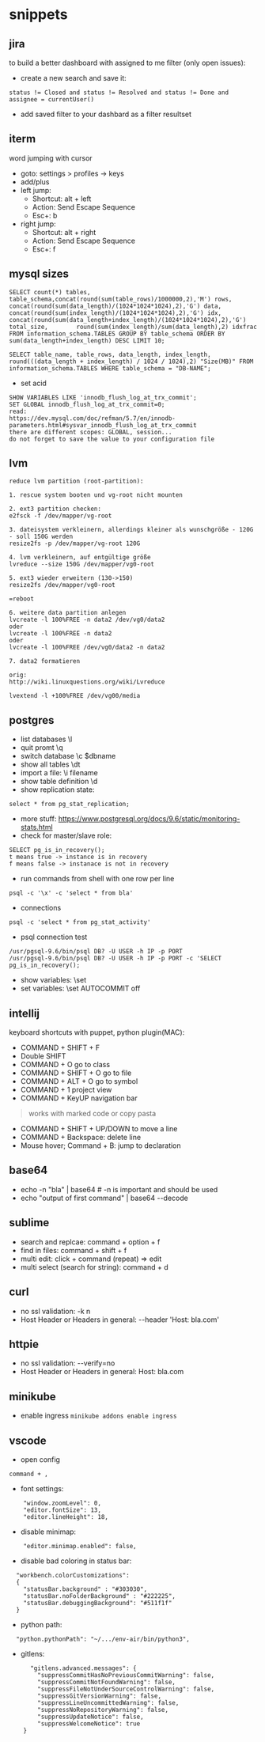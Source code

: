 # snippets

## jira
to build a better dashboard with assigned to me filter (only open issues):
- create a new search and save it:
```
status != Closed and status != Resolved and status != Done and assignee = currentUser()
```
- add saved filter to your dashbard as a filter resultset

## iterm
word jumping with cursor
- goto: settings > profiles -> keys
- add/plus
- left jump:
  - Shortcut: alt + left
  - Action: Send Escape Sequence
  - Esc+: b
- right jump:
  - Shortcut: alt + right
  - Action: Send Escape Sequence
  - Esc+: f

## mysql sizes
```
SELECT count(*) tables, table_schema,concat(round(sum(table_rows)/1000000,2),'M') rows, concat(round(sum(data_length)/(1024*1024*1024),2),'G') data, concat(round(sum(index_length)/(1024*1024*1024),2),'G') idx, concat(round(sum(data_length+index_length)/(1024*1024*1024),2),'G') total_size,        round(sum(index_length)/sum(data_length),2) idxfrac FROM information_schema.TABLES GROUP BY table_schema ORDER BY sum(data_length+index_length) DESC LIMIT 10;
```

```
SELECT table_name, table_rows, data_length, index_length, round(((data_length + index_length) / 1024 / 1024),2) "Size(MB)" FROM information_schema.TABLES WHERE table_schema = "DB-NAME";
```
- set acid
```
SHOW VARIABLES LIKE 'innodb_flush_log_at_trx_commit';
SET GLOBAL innodb_flush_log_at_trx_commit=0;
read: 
https://dev.mysql.com/doc/refman/5.7/en/innodb-parameters.html#sysvar_innodb_flush_log_at_trx_commit
there are different scopes: GLOBAL, session...
do not forget to save the value to your configuration file
```

## lvm
```
reduce lvm partition (root-partition):

1. rescue system booten und vg-root nicht mounten

2. ext3 partition checken:
e2fsck -f /dev/mapper/vg-root

3. dateisystem verkleinern, allerdings kleiner als wunschgröße - 120G - soll 150G werden
resize2fs -p /dev/mapper/vg-root 120G

4. lvm verkleinern, auf entgültige größe
lvreduce --size 150G /dev/mapper/vg0-root

5. ext3 wieder erweitern (130->150)
resize2fs /dev/mapper/vg0-root

=reboot

6. weitere data partition anlegen
lvcreate -l 100%FREE -n data2 /dev/vg0/data2
oder
lvcreate -l 100%FREE -n data2
oder
lvcreate -l 100%FREE /dev/vg0/data2 -n data2

7. data2 formatieren

orig:
http://wiki.linuxquestions.org/wiki/Lvreduce

lvextend -l +100%FREE /dev/vg00/media
```

## postgres
- list databases \l
- quit promt \q
- switch database \c $dbname
- show all tables \dt
- import a file: \i filename
- show table definition \d
- show replication state:
```
select * from pg_stat_replication;
```
- more stuff: https://www.postgresql.org/docs/9.6/static/monitoring-stats.html
- check for master/slave role: 
```
SELECT pg_is_in_recovery();
t means true -> instance is in recovery
f means false -> instanace is not in recovery
```
- run commands from shell with one row per line
```
psql -c '\x' -c 'select * from bla'
```
- connections
```
psql -c 'select * from pg_stat_activity'
```
- psql connection test
```
/usr/pgsql-9.6/bin/psql DB? -U USER -h IP -p PORT
/usr/pgsql-9.6/bin/psql DB? -U USER -h IP -p PORT -c 'SELECT pg_is_in_recovery();
```
- show variables: \set
- set variables: \set AUTOCOMMIT off

## intellij
keyboard shortcuts with puppet, python plugin(MAC):
- COMMAND + SHIFT + F
- Double SHIFT
- COMMAND + O go to class
- COMMAND + SHIFT + O go to file
- COMMAND + ALT + O go to symbol
- COMMAND + 1 project view
- COMMAND + KeyUP navigation bar
> works with marked code or copy pasta
- COMMAND + SHIFT + UP/DOWN to move a line
- COMMAND + Backspace: delete line
- Mouse hover; Command + B: jump to declaration


## base64
- echo -n "bla" | base64 # -n is important and should be used
- echo "output of first command" | base64 --decode

## sublime
- search and replcae: command + option + f
- find in files: command + shift + f
- multi edit: click + command (repeat) => edit
- multi select (search for string): command + d

## curl
- no ssl validation: -k n
- Host Header or Headers in general: --header 'Host: bla.com'

## httpie
- no ssl validation: --verify=no 
- Host Header or Headers in general: Host: bla.com

## minikube 
- enable ingress ```minikube addons enable ingress```

## vscode
- open config
```
command + ,
```
- font settings:
```
    "window.zoomLevel": 0,
    "editor.fontSize": 13,
    "editor.lineHeight": 18,
```
- disable minimap:
```
    "editor.minimap.enabled": false,
```
- disable bad coloring in status bar:
```
  "workbench.colorCustomizations":
  {
    "statusBar.background" : "#303030",
    "statusBar.noFolderBackground" : "#222225",
    "statusBar.debuggingBackground": "#511f1f"
  }
```
- python path:
```
  "python.pythonPath": "~/.../env-air/bin/python3",
```
- gitlens:
```
      "gitlens.advanced.messages": {
        "suppressCommitHasNoPreviousCommitWarning": false,
        "suppressCommitNotFoundWarning": false,
        "suppressFileNotUnderSourceControlWarning": false,
        "suppressGitVersionWarning": false,
        "suppressLineUncommittedWarning": false,
        "suppressNoRepositoryWarning": false,
        "suppressUpdateNotice": false,
        "suppressWelcomeNotice": true
    }
```
